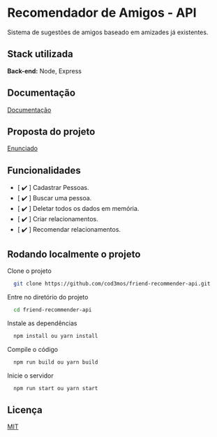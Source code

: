 # Recomendador de Amigos - API

Sistema de sugestões de amigos baseado em amizades já existentes.


## Stack utilizada

**Back-end:** Node, Express


## Documentação
[Documentação](https://documenter.getpostman.com/view/18695442/VUxRPmXd)


## Proposta do projeto

[Enunciado](documents/recomendador-de-amigos-enunciado.pdf)


## Funcionalidades

- [ ✔️ ] Cadastrar Pessoas.
- [ ✔️ ] Buscar uma pessoa.
- [ ✔️ ] Deletar todos os dados em memória.
- [ ✔️ ] Criar relacionamentos.
- [ ✔️ ] Recomendar relacionamentos.


## Rodando localmente o projeto

Clone o projeto

```bash
  git clone https://github.com/cod3mos/friend-recommender-api.git
```

Entre no diretório do projeto

```bash
  cd friend-recommender-api
```

Instale as dependências

```bash
  npm install ou yarn install
```

Compile o código

```bash
  npm run build ou yarn build
```

Inicie o servidor

```bash
  npm run start ou yarn start
```


## Licença

[MIT](https://choosealicense.com/licenses/mit/)
